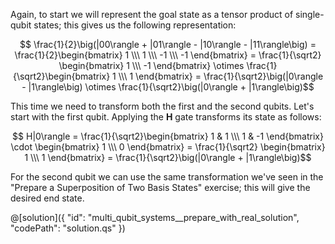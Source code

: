 ﻿Again, to start we will represent the goal state as a tensor product of single-qubit states; this gives us the following representation:

$$ \frac{1}{2}\big(|00\rangle + |01\rangle - |10\rangle - |11\rangle\big) = \frac{1}{2}\begin{bmatrix} 1 \\\ 1 \\\ -1 \\\ -1 \end{bmatrix} = \frac{1}{\sqrt2} \begin{bmatrix} 1 \\\ -1 \end{bmatrix} \otimes \frac{1}{\sqrt2}\begin{bmatrix} 1 \\\ 1 \end{bmatrix} = \frac{1}{\sqrt2}\big(|0\rangle - |1\rangle\big) \otimes \frac{1}{\sqrt2}\big(|0\rangle + |1\rangle\big)$$

This time we need to transform both the first and the second qubits. Let's start with the first qubit. Applying the **H** gate transforms its state as follows:

$$ H|0\rangle = \frac{1}{\sqrt2}\begin{bmatrix} 1 & 1 \\\ 1 & -1 \end{bmatrix} \cdot \begin{bmatrix} 1 \\\ 0 \end{bmatrix} = \frac{1}{\sqrt2} \begin{bmatrix} 1 \\\ 1 \end{bmatrix} = \frac{1}{\sqrt2}\big(|0\rangle + |1\rangle\big)$$

For the second qubit we can use the same transformation we've seen in the "Prepare a Superposition of Two Basis States" exercise; this will give the desired end state.

@[solution]({
    "id": "multi_qubit_systems__prepare_with_real_solution",
    "codePath": "solution.qs"
})
